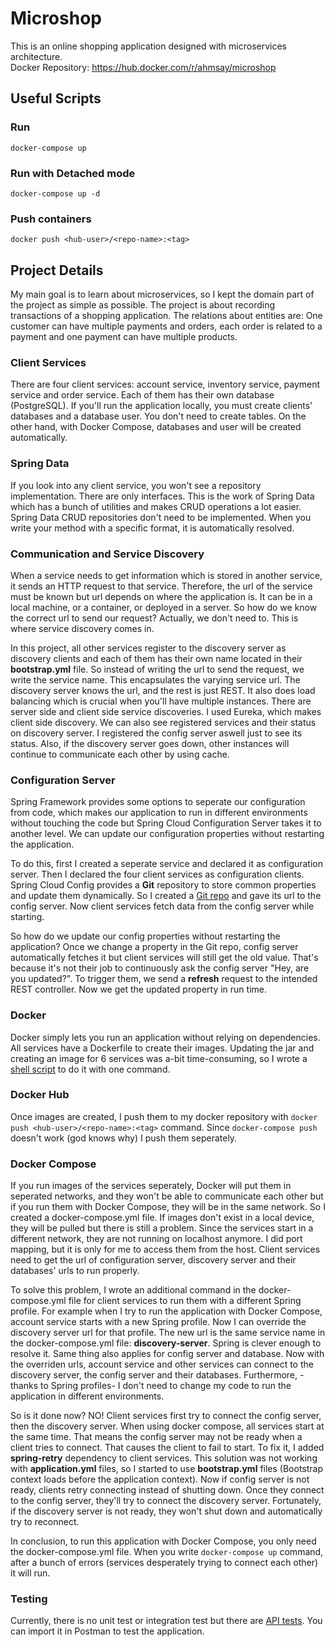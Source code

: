 # Microshop
This is an online shopping application designed with microservices architecture.<br>
Docker Repository: https://hub.docker.com/r/ahmsay/microshop
## Useful Scripts
### Run 
`docker-compose up`
### Run with Detached mode
`docker-compose up -d`
### Push containers
`docker push <hub-user>/<repo-name>:<tag>`
## Project Details
My main goal is to learn about microservices, so I kept the domain part of the project as simple as possible. The project is about recording transactions of a shopping application. The relations about entities are: One customer can have multiple payments and orders, each order is related to a payment and one payment can have multiple products.
### Client Services
There are four client services: account service, inventory service, payment service and order service. Each of them has their own database (PostgreSQL). If you'll run the application locally, you must create clients' databases and a database user. You don't need to create tables. On the other hand, with Docker Compose, databases and user will be created automatically.
### Spring Data
If you look into any client service, you won't see a repository implementation. There are only interfaces. This is the work of Spring Data which has a bunch of utilities and makes CRUD operations a lot easier. Spring Data CRUD repositories don't need to be implemented. When you write your method with a specific format, it is automatically resolved.
### Communication and Service Discovery
When a service needs to get information which is stored in another service, it sends an HTTP request to that service. Therefore, the url of the service must be known but url depends on where the application is. It can be in a local machine, or a container, or deployed in a server. So how do we know the correct url to send our request? Actually, we don't need to. This is where service discovery comes in.</br>

In this project, all other services register to the discovery server as discovery clients and each of them has their own name located in their <b>bootstrap.yml</b> file. So instead of writing the url to send the request, we write the service name. This encapsulates the varying service url. The discovery server knows the url, and the rest is just REST. It also does load balancing which is crucial when you'll have multiple instances. There are server side and client side service discoveries. I used Eureka, which makes client side discovery. We can also see registered services and their status on discovery server. I registered the config server aswell just to see its status. Also, if the discovery server goes down, other instances will continue to communicate each other by using cache.
### Configuration Server
Spring Framework provides some options to seperate our configuration from code, which makes our application to run in different environments without touching the code but Spring Cloud Configuration Server takes it to another level. We can update our configuration properties without restarting the application.</br>

To do this, first I created a seperate service and declared it as configuration server. Then I declared the four client services as configuration clients. Spring Cloud Config provides a <b>Git</b> repository to store common properties and update them dynamically. So I created a <a href="https://github.com/ahmsay/Microshop-Configuration" target="_blank">Git repo</a> and gave its url to the config server. Now client services fetch data from the config server while starting.</br>

So how do we update our config properties without restarting the application? Once we change a property in the Git repo, config server automatically fetches it but client services will still get the old value. That's because it's not their job to continuously ask the config server "Hey, are you updated?". To trigger them, we send a <b>refresh</b> request to the intended REST controller. Now we get the updated property in run time.
### Docker
Docker simply lets you run an application without relying on dependencies. All services have a Dockerfile to create their images. Updating the jar and creating an image for 6 services was a-bit time-consuming, so I wrote a <a href="https://github.com/ahmsay/Microshop/blob/master/extra/build_images.sh" target="_blank">shell script</a> to do it with one command.
### Docker Hub
Once images are created, I push them to my docker repository with `docker push <hub-user>/<repo-name>:<tag>` command. Since `docker-compose push` doesn't work (god knows why) I push them seperately.
### Docker Compose
If you run images of the services seperately, Docker will put them in seperated networks, and they won't be able to communicate each other but if you run them with Docker Compose, they will be in the same network. So I created a docker-compose.yml file. If images don't exist in a local device, they will be pulled but there is still a problem. Since the services start in a different network, they are not running on localhost anymore. I did port mapping, but it is only for me to access them from the host. Client services need to get the url of configuration server, discovery server and their databases' urls to run properly.</br>

To solve this problem, I wrote an additional command in the docker-compose.yml file for client services to run them with a different Spring profile. For example when I try to run the application with Docker Compose, account service starts with a new Spring profile. Now I can override the discovery server url for that profile. The new url is the same service name in the docker-compose.yml file: <b>discovery-server</b>. Spring is clever enough to resolve it. Same thing also applies for config server and database. Now with the overriden urls, account service and other services can connect to the discovery server, the config server and their databases. Furthermore, -thanks to Spring profiles- I don't need to change my code to run the application in different environments.</br>

So is it done now? NO! Client services first try to connect the config server, then the discovery server. When using docker compose, all services start at the same time. That means the config server may not be ready when a client tries to connect. That causes the client to fail to start. To fix it, I added <b>spring-retry</b> dependency to client services. This solution was not working with <b>application.yml</b> files, so I started to use <b>bootstrap.yml</b> files (Bootstrap context loads before the application context). Now if config server is not ready, clients retry connecting instead of shutting down. Once they connect to the config server, they'll try to connect the discovery server. Fortunately, if the discovery server is not ready, they won't shut down and automatically try to reconnect.</br>

In conclusion, to run this application with Docker Compose, you only need the docker-compose.yml file. When you write `docker-compose up` command, after a bunch of errors (services desperately trying to connect each other) it will run.
### Testing
Currently, there is no unit test or integration test but there are <a href="https://github.com/ahmsay/Microshop/blob/master/extra/microshop.postman_collection.json" target="_blank">API tests</a>. You can import it in Postman to test the application.
